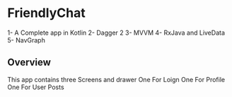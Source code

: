 # FriendlyChat

1- A Complete app in Kotlin
2- Dagger 2
3- MVVM
4- RxJava and LiveData
5- NavGraph

## Overview

This app contains three Screens and drawer
One For Loign
One For Profile
One For User Posts
